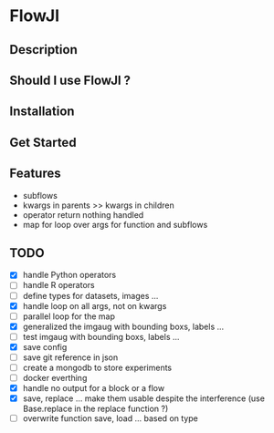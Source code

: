 # FlowJl

## Description

## Should I use FlowJl ?

## Installation

## Get Started

## Features
- subflows
- kwargs in parents >> kwargs in children
- operator return nothing handled
- map for loop over args for function and subflows

## TODO

- [x] handle Python operators
- [ ] handle R operators
- [ ] define types for datasets, images ...
- [x] handle loop on all args, not on kwargs
- [ ] parallel loop for the map
- [x] generalized the imgaug with bounding boxs, labels ...
- [ ] test imgaug with bounding boxs, labels ...
- [x] save config
- [ ] save git reference in json
- [ ] create a mongodb to store experiments
- [ ] docker everthing
- [x] handle no output for a block or a flow
- [x] save, replace ... make them usable despite the interference (use Base.replace in the replace function ?)
- [ ] overwrite function save, load ... based on type
